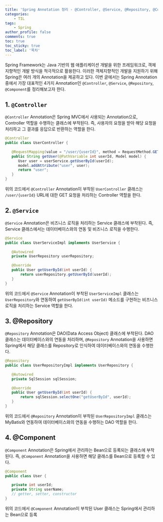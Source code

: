 ```yaml
---
title: 'Spring Annotation 정리 - @Controller, @Service, @Repository, @Component'
categories:
    - TIL
tags:
    - Spring
author_profile: false
comments: true
toc: true
toc_sticky: true
toc_label: '목차'
---
```


Spring Framework는 Java 기반의 웹 애플리케이션 개발을 위한 프레임워크로, 객체지향적인 개발 방식을 적극적으로 활용한다. 이러한 객체지향적인 개발을 지원하기 위해 Spring은 여러 개의 Annotation을 제공하고 있다. 이번 글에서는 Spring Annotation 중에서 가장 대표적인 4가지 Annotation인 `@Controller`, `@Service`, `@Repository`, `@Component`를 정리해보고자 한다.

## 1. `@Controller`
`@Controller` Annotation은 Spring MVC에서 사용되는 Annotation으로, Controller 역할을 수행하는 클래스에 부착된다. 즉, 사용자의 요청을 받아 해당 요청을 처리하고 그 결과를 응답으로 반환하는 역할을 한다.

```java
@Controller
public class UserController {
    
   @RequestMapping(value = "/user/{userId}", method = RequestMethod.GET)
   public String getUser(@PathVariable int userId, Model model) {
      User user = userService.getUserById(userId);
      model.addAttribute("user", user);
      return "user";
   }
}
```
위의 코드에서 `@Controller` Annotation이 부착된 `UserController` 클래스는 `/user/{userId}` URL에 대한 GET 요청을 처리하는 Controller 역할을 한다.

## 2. `@Service`
`@Service` Annotation은 비즈니스 로직을 처리하는 Service 클래스에 부착된다. 즉, Service 클래스에서는 데이터베이스와의 연동 및 비즈니스 로직을 수행한다.

```java
@Service
public class UserServiceImpl implements UserService {
    
   @Autowired
   private UserRepository userRepository;
   
   @Override
   public User getUserById(int userId) {
       return userRepository.getUserById(userId);
   }
}
```
위의 코드에서 `@Service` Annotation이 부착된 `UserServiceImpl` 클래스는 `UserRepository`와 연동하여 `getUserById(int userId)` 메소드를 구현하는 비즈니스 로직을 처리하는 Service 역할을 한다.

## 3. @Repository
`@Repository` Annotation은 DAO(Data Access Object) 클래스에 부착된다. DAO 클래스는 데이터베이스와의 연동을 처리하며, `@Repository` Annotation을 사용하면 Spring에서 해당 클래스를 Repository로 인식하여 데이터베이스와의 연동을 수행한다.

```java
@Repository
public class UserRepositoryImpl implements UserRepository {
    
   @Autowired
   private SqlSession sqlSession;
   
   @Override
   public User getUserById(int userId) {
       return sqlSession.selectOne("getUserById", userId);
   }
}
```
위의 코드에서 `@Repository` Annotation이 부착된 `UserRepositoryImpl` 클래스는 MyBatis와 연동하여 데이터베이스와의 연동을 수행하는 DAO 역할을 한다.

## 4. @Component
`@Component` Annotation은 Spring에서 관리하는 Bean으로 등록되는 클래스에 부착된다. 즉, `@Component` Annotation을 사용하면 해당 클래스를 Bean으로 등록할 수 있다.

```java
@Component
public class User {
    
   private int userId;
   private String userName;
   // getter, setter, constructor
}
```
위의 코드에서 `@Component` Annotation이 부착된 User 클래스는 Spring에서 관리하는 Bean으로 등록
